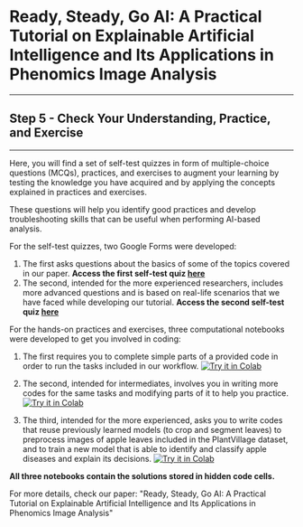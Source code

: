 # Ready, Steady, Go AI: A Practical Tutorial on Explainable Artificial Intelligence and Its Applications in Phenomics Image Analysis
----
## Step 5 - Check Your Understanding, Practice, and Exercise
----

Here, you will find a set of self-test quizzes in form of multiple-choice questions (MCQs), practices, and exercises to augment your learning by testing the knowledge you have acquired and by applying the concepts explained in practices and exercises.

These questions will help you identify good practices and develop troubleshooting skills that can be useful when performing AI-based analysis.

For the self-test quizzes, two Google Forms were developed:
1. The first asks questions about the basics of some of the topics covered in our paper.
**Access the first self-test quiz [here](https://forms.gle/mDyn1ExSZxRfxV1r6 "here")**
2. The second, intended for the more experienced researchers, includes more advanced questions and is based on real-life scenarios that we have faced while developing our tutorial. 
**Access the second self-test quiz [here](https://forms.gle/1n6ngsNSeCZ7bJgK7 "here")**

For the hands-on practices and exercises, three computational notebooks were developed to get you involved in coding:

1. The first requires you to complete simple parts of a provided code in order to run the tasks included in our workflow. [![Try it in Colab](https://colab.research.google.com/assets/colab-badge.svg)](https://colab.research.google.com/github/faridnakhle/RSG/blob/main/1.%20RSG_Practices%20and%20Exercises_Novice.ipynb)

2. The second, intended for intermediates, involves you in writing more codes for the same tasks and modifying parts of it to help you practice. [![Try it in Colab](https://colab.research.google.com/assets/colab-badge.svg)](https://colab.research.google.com/github/faridnakhle/RSG/blob/main/2.%20RSG_Practices%20and%20Exercises_Intermediate.ipynb)

3. The third, intended for the more experienced, asks you to write codes that reuse previously learned models (to crop and segment leaves) to preprocess images of apple leaves included in the PlantVillage dataset, and to train a new model that is able to identify and classify apple diseases and explain its decisions. [![Try it in Colab](https://colab.research.google.com/assets/colab-badge.svg)](https://colab.research.google.com/github/faridnakhle/RSG/blob/main/3.%20RSG_Practices%20and%20Exercises_Advanced.ipynb)

**All three notebooks contain the solutions stored in hidden code cells.**


For more details, check our paper: "Ready, Steady, Go AI: A Practical Tutorial on Explainable Artificial Intelligence and Its Applications in Phenomics Image Analysis"